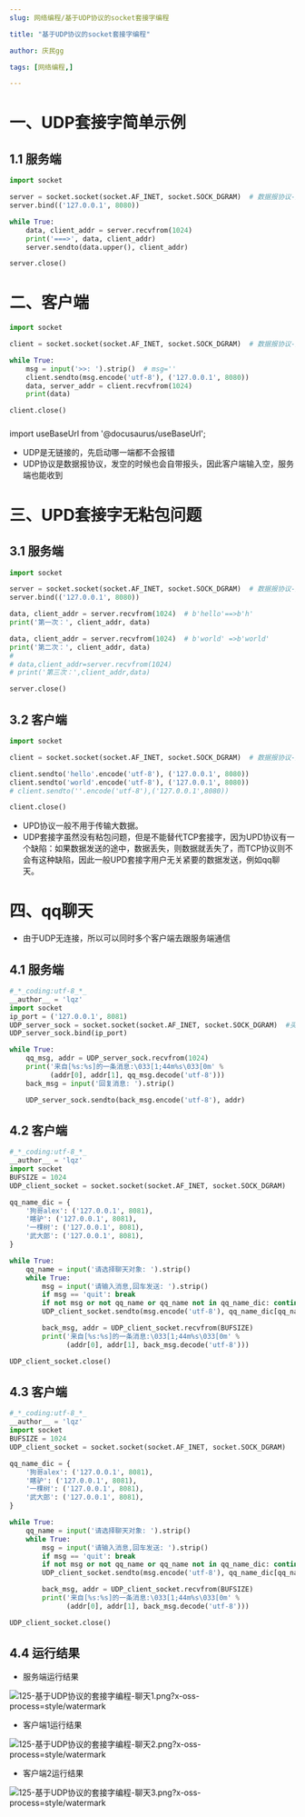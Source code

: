 ```yaml
---
slug: 网络编程/基于UDP协议的socket套接字编程

title: "基于UDP协议的socket套接字编程" 

author: 庆民gg

tags: [网络编程,]

---
```


# 一、UDP套接字简单示例

## 1.1 服务端

```python
import socket

server = socket.socket(socket.AF_INET, socket.SOCK_DGRAM)  # 数据报协议-》UDP
server.bind(('127.0.0.1', 8080))

while True:
    data, client_addr = server.recvfrom(1024)
    print('===>', data, client_addr)
    server.sendto(data.upper(), client_addr)

server.close()
```

# 二、客户端

```python
import socket

client = socket.socket(socket.AF_INET, socket.SOCK_DGRAM)  # 数据报协议-》UDP

while True:
    msg = input('>>: ').strip()  # msg=''
    client.sendto(msg.encode('utf-8'), ('127.0.0.1', 8080))
    data, server_addr = client.recvfrom(1024)
    print(data)

client.close()
```

#####

import useBaseUrl from '@docusaurus/useBaseUrl';

- UDP是无链接的，先启动哪一端都不会报错
- UDP协议是数据报协议，发空的时候也会自带报头，因此客户端输入空，服务端也能收到

<!-- truncate -->

# 三、UPD套接字无粘包问题

## 3.1 服务端

```python
import socket

server = socket.socket(socket.AF_INET, socket.SOCK_DGRAM)  # 数据报协议-》udp
server.bind(('127.0.0.1', 8080))

data, client_addr = server.recvfrom(1024)  # b'hello'==>b'h'
print('第一次：', client_addr, data)

data, client_addr = server.recvfrom(1024)  # b'world' =>b'world'
print('第二次：', client_addr, data)
#
# data,client_addr=server.recvfrom(1024)
# print('第三次：',client_addr,data)

server.close()
```

## 3.2 客户端

```python
import socket

client = socket.socket(socket.AF_INET, socket.SOCK_DGRAM)  # 数据报协议-》udp

client.sendto('hello'.encode('utf-8'), ('127.0.0.1', 8080))
client.sendto('world'.encode('utf-8'), ('127.0.0.1', 8080))
# client.sendto(''.encode('utf-8'),('127.0.0.1',8080))

client.close()
```

- UPD协议一般不用于传输大数据。
- UDP套接字虽然没有粘包问题，但是不能替代TCP套接字，因为UPD协议有一个缺陷：如果数据发送的途中，数据丢失，则数据就丢失了，而TCP协议则不会有这种缺陷，因此一般UPD套接字用户无关紧要的数据发送，例如qq聊天。

# 四、qq聊天

- 由于UDP无连接，所以可以同时多个客户端去跟服务端通信

## 4.1 服务端

```python
#_*_coding:utf-8_*_
__author__ = 'lqz'
import socket
ip_port = ('127.0.0.1', 8081)
UDP_server_sock = socket.socket(socket.AF_INET, socket.SOCK_DGRAM)  #买手机
UDP_server_sock.bind(ip_port)

while True:
    qq_msg, addr = UDP_server_sock.recvfrom(1024)
    print('来自[%s:%s]的一条消息:\033[1;44m%s\033[0m' %
          (addr[0], addr[1], qq_msg.decode('utf-8')))
    back_msg = input('回复消息: ').strip()

    UDP_server_sock.sendto(back_msg.encode('utf-8'), addr)
```

## 4.2 客户端

```python
#_*_coding:utf-8_*_
__author__ = 'lqz'
import socket
BUFSIZE = 1024
UDP_client_socket = socket.socket(socket.AF_INET, socket.SOCK_DGRAM)

qq_name_dic = {
    '狗哥alex': ('127.0.0.1', 8081),
    '瞎驴': ('127.0.0.1', 8081),
    '一棵树': ('127.0.0.1', 8081),
    '武大郎': ('127.0.0.1', 8081),
}

while True:
    qq_name = input('请选择聊天对象: ').strip()
    while True:
        msg = input('请输入消息,回车发送: ').strip()
        if msg == 'quit': break
        if not msg or not qq_name or qq_name not in qq_name_dic: continue
        UDP_client_socket.sendto(msg.encode('utf-8'), qq_name_dic[qq_name])

        back_msg, addr = UDP_client_socket.recvfrom(BUFSIZE)
        print('来自[%s:%s]的一条消息:\033[1;44m%s\033[0m' %
              (addr[0], addr[1], back_msg.decode('utf-8')))

UDP_client_socket.close()
```

## 4.3 客户端

```python
#_*_coding:utf-8_*_
__author__ = 'lqz'
import socket
BUFSIZE = 1024
UDP_client_socket = socket.socket(socket.AF_INET, socket.SOCK_DGRAM)

qq_name_dic = {
    '狗哥alex': ('127.0.0.1', 8081),
    '瞎驴': ('127.0.0.1', 8081),
    '一棵树': ('127.0.0.1', 8081),
    '武大郎': ('127.0.0.1', 8081),
}

while True:
    qq_name = input('请选择聊天对象: ').strip()
    while True:
        msg = input('请输入消息,回车发送: ').strip()
        if msg == 'quit': break
        if not msg or not qq_name or qq_name not in qq_name_dic: continue
        UDP_client_socket.sendto(msg.encode('utf-8'), qq_name_dic[qq_name])

        back_msg, addr = UDP_client_socket.recvfrom(BUFSIZE)
        print('来自[%s:%s]的一条消息:\033[1;44m%s\033[0m' %
              (addr[0], addr[1], back_msg.decode('utf-8')))

UDP_client_socket.close()
```

## 4.4 运行结果

- 服务端运行结果

![125-基于UDP协议的套接字编程-聊天1.png?x-oss-process=style/watermark](https://tva1.sinaimg.cn/large/007S8ZIlly1gjrn7nlnpmj30hn05gmyn.jpg)

- 客户端1运行结果

![125-基于UDP协议的套接字编程-聊天2.png?x-oss-process=style/watermark](https://tva1.sinaimg.cn/large/007S8ZIlly1gjrn7tgq6sj30in06c0ud.jpg)

- 客户端2运行结果

![125-基于UDP协议的套接字编程-聊天3.png?x-oss-process=style/watermark](https://tva1.sinaimg.cn/large/007S8ZIlly1gjrn7xkrv9j30ed04gt9o.jpg)